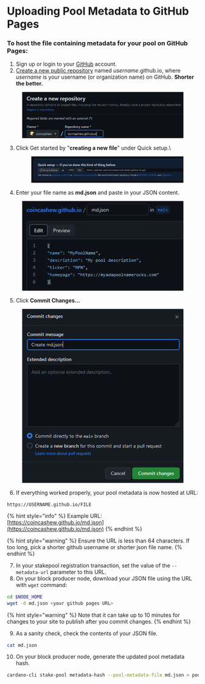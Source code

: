 # Uploading Pool Metadata to GitHub Pages

### **To host the file containing metadata for your pool on GitHub Pages:**

1. Sign up or login to your [GitHub](https://github.com) account.
2. [Create a new public repository](https://github.com/new) named _username_.github.io, where _username_ is your username (or organization name) on GitHub. **Shorter the better.**

<figure><img src="../../../../.gitbook/assets/github-name.png" alt=""><figcaption></figcaption></figure>

3.  Click Get started by "**creating a new file**" under Quick setup.\


    <figure><img src="../../../../.gitbook/assets/create-new-file.png" alt=""><figcaption></figcaption></figure>
4. Enter your file name as **md.json** and paste in your JSON content.

<figure><img src="../../../../.gitbook/assets/md.png" alt=""><figcaption></figcaption></figure>

5. Click **Commit Changes...**

<figure><img src="../../../../.gitbook/assets/commit.png" alt=""><figcaption></figcaption></figure>

6. If everything worked properly, your pool metadata is now hosted at URL:

```
https://USERNAME.github.io/FILE
```

{% hint style="info" %}
Example URL: [https://coincashew.github.io/md.json](https://coincashew.github.io/md.json)
{% endhint %}

{% hint style="warning" %}
Ensure the URL is less than 64 characters. If too long, pick a shorter github username or shorter json file name.
{% endhint %}

7. In your stakepool registration transaction, set the value of the `--metadata-url` parameter to this URL.
8. On your block producer node, download your JSON file using the URL with `wget` command:

```bash
cd $NODE_HOME
wget -O md.json <your github pages URL>
```

{% hint style="warning" %}
Note that it can take up to 10 minutes for changes to your site to publish after you commit changes.
{% endhint %}

9. As a sanity check, check the contents of your JSON file.

```bash
cat md.json
```

10. On your block producer node, generate the updated pool metadata hash.

```bash
cardano-cli stake-pool metadata-hash --pool-metadata-file md.json > poolMetaDataHash.txt
```
